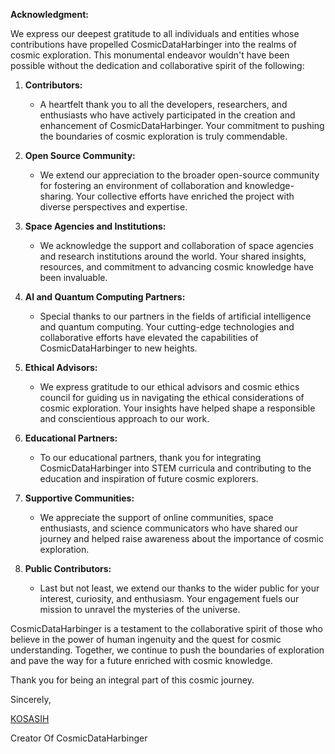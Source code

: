 **Acknowledgment:**

We express our deepest gratitude to all individuals and entities whose contributions have propelled CosmicDataHarbinger into the realms of cosmic exploration. This monumental endeavor wouldn't have been possible without the dedication and collaborative spirit of the following:

1. **Contributors:**
   - A heartfelt thank you to all the developers, researchers, and enthusiasts who have actively participated in the creation and enhancement of CosmicDataHarbinger. Your commitment to pushing the boundaries of cosmic exploration is truly commendable.

2. **Open Source Community:**
   - We extend our appreciation to the broader open-source community for fostering an environment of collaboration and knowledge-sharing. Your collective efforts have enriched the project with diverse perspectives and expertise.

3. **Space Agencies and Institutions:**
   - We acknowledge the support and collaboration of space agencies and research institutions around the world. Your shared insights, resources, and commitment to advancing cosmic knowledge have been invaluable.

4. **AI and Quantum Computing Partners:**
   - Special thanks to our partners in the fields of artificial intelligence and quantum computing. Your cutting-edge technologies and collaborative efforts have elevated the capabilities of CosmicDataHarbinger to new heights.

5. **Ethical Advisors:**
   - We express gratitude to our ethical advisors and cosmic ethics council for guiding us in navigating the ethical considerations of cosmic exploration. Your insights have helped shape a responsible and conscientious approach to our work.

6. **Educational Partners:**
   - To our educational partners, thank you for integrating CosmicDataHarbinger into STEM curricula and contributing to the education and inspiration of future cosmic explorers.

7. **Supportive Communities:**
   - We appreciate the support of online communities, space enthusiasts, and science communicators who have shared our journey and helped raise awareness about the importance of cosmic exploration.

8. **Public Contributors:**
   - Last but not least, we extend our thanks to the wider public for your interest, curiosity, and enthusiasm. Your engagement fuels our mission to unravel the mysteries of the universe.

CosmicDataHarbinger is a testament to the collaborative spirit of those who believe in the power of human ingenuity and the quest for cosmic understanding. Together, we continue to push the boundaries of exploration and pave the way for a future enriched with cosmic knowledge.

Thank you for being an integral part of this cosmic journey.

Sincerely,

[KOSASIH](https://www.linkedin.com/in/kosasih-81b46b5a) 

Creator Of CosmicDataHarbinger

